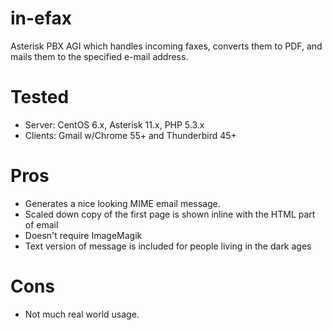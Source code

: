 # in-efax

Asterisk PBX AGI which handles incoming faxes, converts them to PDF, and mails them to the specified e-mail address.

# Tested
  * Server: CentOS 6.x, Asterisk 11.x, PHP 5.3.x
  * Clients: Gmail w/Chrome 55+ and Thunderbird 45+
    
# Pros
  * Generates a nice looking MIME email message.
  * Scaled down copy of the first page is shown inline with the HTML part of email
  * Doesn't require ImageMagik
  * Text version of message is included for people living in the dark ages
  
   
# Cons
   * Not much real world usage.
  

